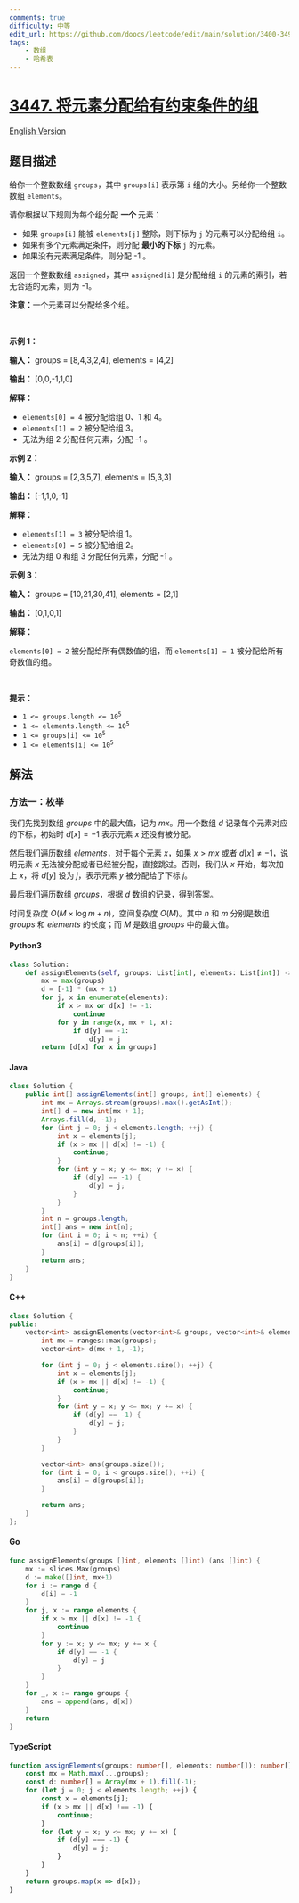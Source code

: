 ```yaml
---
comments: true
difficulty: 中等
edit_url: https://github.com/doocs/leetcode/edit/main/solution/3400-3499/3447.Assign%20Elements%20to%20Groups%20with%20Constraints/README.md
tags:
    - 数组
    - 哈希表
---
```


<!-- problem:start -->

# [3447. 将元素分配给有约束条件的组](https://leetcode.cn/problems/assign-elements-to-groups-with-constraints)

[English Version](/solution/3400-3499/3447.Assign%20Elements%20to%20Groups%20with%20Constraints/README_EN.md)

## 题目描述

<!-- description:start -->

<p>给你一个整数数组 <code>groups</code>，其中 <code>groups[i]</code> 表示第 <code>i</code> 组的大小。另给你一个整数数组 <code>elements</code>。</p>

<p>请你根据以下规则为每个组分配&nbsp;<strong>一个&nbsp;</strong>元素：</p>

<ul>
	<li>如果 <code>groups[i]</code> 能被 <code>elements[j]</code> 整除，则下标为&nbsp;<code>j</code>&nbsp;的元素可以分配给组 <code>i</code>。</li>
	<li>如果有多个元素满足条件，则分配 <strong>最小的下标</strong>&nbsp;<code>j</code>&nbsp;的元素。</li>
	<li>如果没有元素满足条件，则分配 -1 。</li>
</ul>

<p>返回一个整数数组 <code>assigned</code>，其中 <code>assigned[i]</code> 是分配给组 <code>i</code> 的元素的索引，若无合适的元素，则为 -1。</p>

<p><strong>注意：</strong>一个元素可以分配给多个组。</p>

<p>&nbsp;</p>

<p><strong class="example">示例 1：</strong></p>

<div class="example-block">
<p><strong>输入：</strong> <span class="example-io">groups = [8,4,3,2,4], elements = [4,2]</span></p>

<p><strong>输出：</strong> <span class="example-io">[0,0,-1,1,0]</span></p>

<p><strong>解释：</strong></p>

<ul>
	<li><code>elements[0] = 4</code> 被分配给组 0、1 和 4。</li>
	<li><code>elements[1] = 2</code> 被分配给组 3。</li>
	<li>无法为组 2 分配任何元素，分配 -1 。</li>
</ul>
</div>

<p><strong class="example">示例 2：</strong></p>

<div class="example-block">
<p><strong>输入：</strong> <span class="example-io">groups = [2,3,5,7], elements = [5,3,3]</span></p>

<p><strong>输出：</strong> <span class="example-io">[-1,1,0,-1]</span></p>

<p><strong>解释：</strong></p>

<ul>
	<li><code>elements[1] = 3</code> 被分配给组 1。</li>
	<li><code>elements[0] = 5</code> 被分配给组 2。</li>
	<li>无法为组 0 和组 3 分配任何元素，分配 -1 。</li>
</ul>
</div>

<p><strong class="example">示例 3：</strong></p>

<div class="example-block">
<p><strong>输入：</strong> <span class="example-io">groups = [10,21,30,41], elements = [2,1]</span></p>

<p><strong>输出：</strong> <span class="example-io">[0,1,0,1]</span></p>

<p><strong>解释：</strong></p>

<p><code>elements[0] = 2</code> 被分配给所有偶数值的组，而 <code>elements[1] = 1</code> 被分配给所有奇数值的组。</p>
</div>

<p>&nbsp;</p>

<p><strong>提示：</strong></p>

<ul>
	<li><code>1 &lt;= groups.length &lt;= 10<sup>5</sup></code></li>
	<li><code>1 &lt;= elements.length &lt;= 10<sup>5</sup></code></li>
	<li><code>1 &lt;= groups[i] &lt;= 10<sup>5</sup></code></li>
	<li><code>1 &lt;= elements[i] &lt;= 10<sup>5</sup></code></li>
</ul>

<!-- description:end -->

## 解法

<!-- solution:start -->

### 方法一：枚举

我们先找到数组 $\textit{groups}$ 中的最大值，记为 $\textit{mx}$。用一个数组 $\textit{d}$ 记录每个元素对应的下标，初始时 $\textit{d}[x] = -1$ 表示元素 $x$ 还没有被分配。

然后我们遍历数组 $\textit{elements}$，对于每个元素 $x$，如果 $x > \textit{mx}$ 或者 $\textit{d}[x] \neq -1$，说明元素 $x$ 无法被分配或者已经被分配，直接跳过。否则，我们从 $x$ 开始，每次加上 $x$，将 $\textit{d}[y]$ 设为 $j$，表示元素 $y$ 被分配给了下标 $j$。

最后我们遍历数组 $\textit{groups}$，根据 $\textit{d}$ 数组的记录，得到答案。

时间复杂度 $O(M \times \log m + n)$，空间复杂度 $O(M)$。其中 $n$ 和 $m$ 分别是数组 $\textit{groups}$ 和 $\textit{elements}$ 的长度；而 $M$ 是数组 $\textit{groups}$ 中的最大值。

<!-- tabs:start -->

#### Python3

```python
class Solution:
    def assignElements(self, groups: List[int], elements: List[int]) -> List[int]:
        mx = max(groups)
        d = [-1] * (mx + 1)
        for j, x in enumerate(elements):
            if x > mx or d[x] != -1:
                continue
            for y in range(x, mx + 1, x):
                if d[y] == -1:
                    d[y] = j
        return [d[x] for x in groups]
```

#### Java

```java
class Solution {
    public int[] assignElements(int[] groups, int[] elements) {
        int mx = Arrays.stream(groups).max().getAsInt();
        int[] d = new int[mx + 1];
        Arrays.fill(d, -1);
        for (int j = 0; j < elements.length; ++j) {
            int x = elements[j];
            if (x > mx || d[x] != -1) {
                continue;
            }
            for (int y = x; y <= mx; y += x) {
                if (d[y] == -1) {
                    d[y] = j;
                }
            }
        }
        int n = groups.length;
        int[] ans = new int[n];
        for (int i = 0; i < n; ++i) {
            ans[i] = d[groups[i]];
        }
        return ans;
    }
}
```

#### C++

```cpp
class Solution {
public:
    vector<int> assignElements(vector<int>& groups, vector<int>& elements) {
        int mx = ranges::max(groups);
        vector<int> d(mx + 1, -1);

        for (int j = 0; j < elements.size(); ++j) {
            int x = elements[j];
            if (x > mx || d[x] != -1) {
                continue;
            }
            for (int y = x; y <= mx; y += x) {
                if (d[y] == -1) {
                    d[y] = j;
                }
            }
        }

        vector<int> ans(groups.size());
        for (int i = 0; i < groups.size(); ++i) {
            ans[i] = d[groups[i]];
        }

        return ans;
    }
};
```

#### Go

```go
func assignElements(groups []int, elements []int) (ans []int) {
	mx := slices.Max(groups)
	d := make([]int, mx+1)
	for i := range d {
		d[i] = -1
	}
	for j, x := range elements {
		if x > mx || d[x] != -1 {
			continue
		}
		for y := x; y <= mx; y += x {
			if d[y] == -1 {
				d[y] = j
			}
		}
	}
	for _, x := range groups {
		ans = append(ans, d[x])
	}
	return
}
```

#### TypeScript

```ts
function assignElements(groups: number[], elements: number[]): number[] {
    const mx = Math.max(...groups);
    const d: number[] = Array(mx + 1).fill(-1);
    for (let j = 0; j < elements.length; ++j) {
        const x = elements[j];
        if (x > mx || d[x] !== -1) {
            continue;
        }
        for (let y = x; y <= mx; y += x) {
            if (d[y] === -1) {
                d[y] = j;
            }
        }
    }
    return groups.map(x => d[x]);
}
```

<!-- tabs:end -->

<!-- solution:end -->

<!-- problem:end -->
